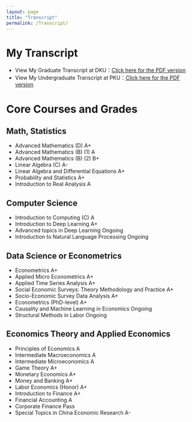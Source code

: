 ```yaml
---
layout: page
title: "Transcript"
permalink: /Transcript/
---
```


# My Transcript
- View My Graduate Transcript at DKU：<a href="https://xinyuanlyu.github.io/Graduate-Transcript.pdf" target="_blank">Click here for the PDF version</a>
- View My Undergraduate Transcript at PKU：<a href="https://xinyuanlyu.github.io/Undergraduate-Transcript.pdf" target="_blank">Click here for the PDF version</a>

# Core Courses and Grades
## Math, Statistics
- Advanced Mathematics (D) A+
- Advanced Mathematics (B) (1) A
- Advanced Mathematics (B) (2) B+
- Linear Algebra (C) A-
- Linear Algebra and Differential Equations	A+
- Probability and Statistics A+
- Introduction to Real Analysis A

## Computer Science
- Introduction to Computing (C) A
- Introduction to Deep Learning A+
- Advanced topics in Deep Learning Ongoing
- Introduction to Natural Language Processing Ongoing

## Data Science or Econometrics
- Econometrics A+
- Applied Micro Econometrics A+
- Applied Time Series Analysis A+
- Social Economic Surveys: Theory Methodology and Practice A+
- Socio-Economic Survey Data Analysis A+
- Econometrics (PhD-level) A+
- Causality and Machine Learning in Economics Ongoing
- Structural Methods in Labor Ongoing 

## Economics Theory and Applied Economics
- Principles of Economics	A
- Intermediate Macroeconomics A
- Intermediate Microeconomics A
- Game Theory A+
- Monetary Economics A+
- Money and Banking A+
- Labor Economics (Honor) A+
- Introduction to Finance A+
- Financial Accounting A
- Corporate Finance Pass
- Special Topics in China Economic Research A-
